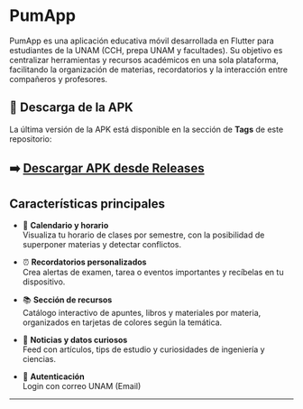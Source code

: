 # PumApp

PumApp es una aplicación educativa móvil desarrollada en Flutter para estudiantes de la UNAM (CCH, prepa UNAM y facultades). Su objetivo es centralizar herramientas y recursos académicos en una sola plataforma, facilitando la organización de materias, recordatorios y la interacción entre compañeros y profesores.

## 📲 Descarga de la APK

La última versión de la APK está disponible en la sección de **Tags** de este repositorio:

➡️ [Descargar APK desde Releases](https://github.com/AlejandroArce1409/PumApp/tags)
---

## Características principales

- 📅 **Calendario y horario**  
  Visualiza tu horario de clases por semestre, con la posibilidad de superponer materias y detectar conflictos.

- ⏰ **Recordatorios personalizados**  
  Crea alertas de examen, tarea o eventos importantes y recíbelas en tu dispositivo.

- 📚 **Sección de recursos**  
  Catálogo interactivo de apuntes, libros y materiales por materia, organizados en tarjetas de colores según la temática.


- 📰 **Noticias y datos curiosos**  
  Feed con artículos, tips de estudio y curiosidades de ingeniería y ciencias.

- 🔐 **Autenticación**  
  Login con correo UNAM (Email)


---
